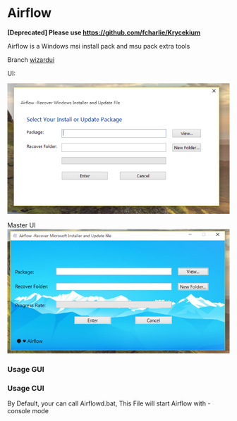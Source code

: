 # Airflow
**[Deprecated] Please use https://github.com/fcharlie/Krycekium**

Airflow is a Windows msi install pack and msu pack extra tools

Branch [ wizardui ](https://github.com/fstudio/Airflow/tree/wizardui)  

UI:    

![Airflow](./images/airflow.png)

Master UI   
![Airflow](./images/airflownew.png)


### Usage GUI


### Usage CUI
By Default, your can call Airflowd.bat, This File will start Airflow with -console mode
